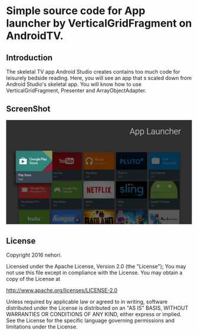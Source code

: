 Simple source code for App launcher by VerticalGridFragment on AndroidTV.
=============

## Introduction
The skeletal TV app Android Studio creates contains too much code for leisurely bedside reading.
Here, you will see an app that s scaled down from Android Studio's skeletal app.
You will know how to use VerticalGridFragment, Presenter and ArrayObjectAdapter.

## ScreenShot

![Image](https://raw.githubusercontent.com/nehori/java-simple-verticalgridfragment-androidtv/master/screenshot/1.png)

## License
Copyright 2016 nehori.

Licensed under the Apache License, Version 2.0 (the "License");
You may not use this file except in compliance with the License.
You may obtain a copy of the License at

   http://www.apache.org/licenses/LICENSE-2.0

Unless required by applicable law or agreed to in writing, software
distributed under the License is distributed on an "AS IS" BASIS,
WITHOUT WARRANTIES OR CONDITIONS OF ANY KIND, either express or implied.
See the License for the specific language governing permissions and
limitations under the License.

[1]: http://developer.android.com/reference/android/service/notification/NotificationListenerService.html
